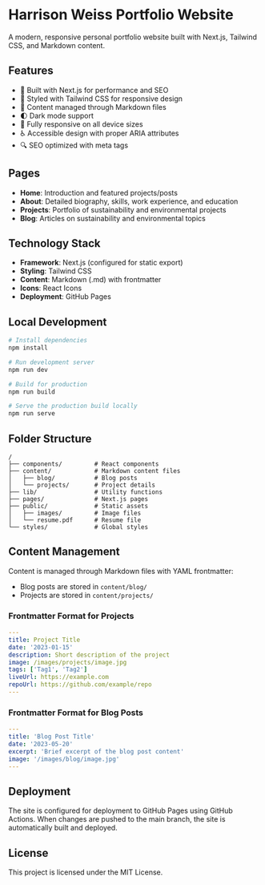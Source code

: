 # Harrison Weiss Portfolio Website

A modern, responsive personal portfolio website built with Next.js, Tailwind CSS, and Markdown content.

## Features

- 🚀 Built with Next.js for performance and SEO
- 🎨 Styled with Tailwind CSS for responsive design
- 📝 Content managed through Markdown files
- 🌓 Dark mode support
- 📱 Fully responsive on all device sizes
- ♿ Accessible design with proper ARIA attributes
- 🔍 SEO optimized with meta tags

## Pages

- **Home**: Introduction and featured projects/posts
- **About**: Detailed biography, skills, work experience, and education
- **Projects**: Portfolio of sustainability and environmental projects
- **Blog**: Articles on sustainability and environmental topics

## Technology Stack

- **Framework**: Next.js (configured for static export)
- **Styling**: Tailwind CSS
- **Content**: Markdown (.md) with frontmatter
- **Icons**: React Icons
- **Deployment**: GitHub Pages

## Local Development

```bash
# Install dependencies
npm install

# Run development server
npm run dev

# Build for production
npm run build

# Serve the production build locally
npm run serve
```

## Folder Structure

```
/
├── components/         # React components
├── content/            # Markdown content files
│   ├── blog/           # Blog posts
│   └── projects/       # Project details
├── lib/                # Utility functions
├── pages/              # Next.js pages
├── public/             # Static assets
│   ├── images/         # Image files
│   └── resume.pdf      # Resume file
└── styles/             # Global styles
```

## Content Management

Content is managed through Markdown files with YAML frontmatter:

- Blog posts are stored in `content/blog/`
- Projects are stored in `content/projects/`

### Frontmatter Format for Projects

```yaml
---
title: Project Title
date: '2023-01-15'
description: Short description of the project
image: /images/projects/image.jpg
tags: ['Tag1', 'Tag2']
liveUrl: https://example.com
repoUrl: https://github.com/example/repo
---
```

### Frontmatter Format for Blog Posts

```yaml
---
title: 'Blog Post Title'
date: '2023-05-20'
excerpt: 'Brief excerpt of the blog post content'
image: '/images/blog/image.jpg'
---
```

## Deployment

The site is configured for deployment to GitHub Pages using GitHub Actions. When changes are pushed to the main branch, the site is automatically built and deployed.

## License

This project is licensed under the MIT License.